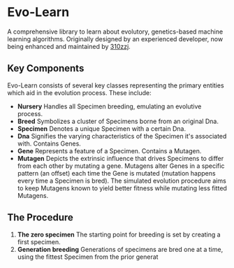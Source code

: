 # Evo-Learn
A comprehensive library to learn about evolutory, genetics-based machine learning algorithms. Originally designed by an experienced developer, now being enhanced and maintained by [310zzj](https://github.com/310zzj).

## Key Components
Evo-Learn consists of several key classes representing the primary entities which aid in the evolution process. These include:
- **Nursery** Handles all Specimen breeding, emulating an evolutive process.
- **Breed** Symbolizes a cluster of Specimens borne from an original Dna.
- **Specimen** Denotes a unique Specimen with a certain Dna.
- **Dna** Signifies the varying characteristics of the Specimen it's associated with. Contains Genes.
- **Gene** Represents a feature of a Specimen. Contains a Mutagen.
- **Mutagen** Depicts the extrinsic influence that drives Specimens to differ from each other by mutating a gene. Mutagens alter Genes in a specific pattern (an offset) each time the Gene is mutated (mutation happens every time a Specimen is bred). The simulated evolution procedure aims to keep Mutagens known to yield better fitness while mutating less fitted Mutagens.

## The Procedure
1. **The zero specimen** The starting point for breeding is set by creating a first specimen. 
2. **Generation breeding** Generations of specimens are bred one at a time, using the fittest Specimen from the prior generat